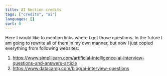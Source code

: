 ```yaml
---
title: AI Section credits
tags: ["credits", "ai"]
languages: []
sort: 0
---
```

Here I would like to mention links where I got those questions. In the future I am going to rewrite all of them in my own manner, but now I just copied everything from following websites:

1. https://www.simplilearn.com/artificial-intelligence-ai-interview-questions-and-answers-article
2. https://www.datacamp.com/blog/ai-interview-questions
